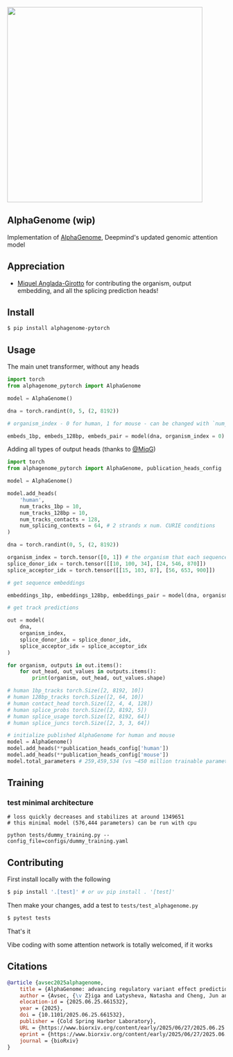 <img src="./extended-figure-1.png" width="450px"></img>

## AlphaGenome (wip)

Implementation of [AlphaGenome](https://deepmind.google/discover/blog/alphagenome-ai-for-better-understanding-the-genome/), Deepmind's updated genomic attention model


## Appreciation

- [Miquel Anglada-Girotto](https://github.com/MiqG) for contributing the organism, output embedding, and all the splicing prediction heads!

## Install

```bash
$ pip install alphagenome-pytorch
```

## Usage

The main unet transformer, without any heads

```python
import torch
from alphagenome_pytorch import AlphaGenome

model = AlphaGenome()

dna = torch.randint(0, 5, (2, 8192))

# organism_index - 0 for human, 1 for mouse - can be changed with `num_organisms` on `AlphaGenome`

embeds_1bp, embeds_128bp, embeds_pair = model(dna, organism_index = 0) # (2, 8192, 1536), (2, 64, 3072), (2, 4, 4, 128)
```

Adding all types of output heads (thanks to [@MiqG](https://github.com/MiqG))

```python
import torch
from alphagenome_pytorch import AlphaGenome, publication_heads_config

model = AlphaGenome()

model.add_heads(
    'human',
    num_tracks_1bp = 10,
    num_tracks_128bp = 10,
    num_tracks_contacts = 128,
    num_splicing_contexts = 64, # 2 strands x num. CURIE conditions
)

dna = torch.randint(0, 5, (2, 8192))

organism_index = torch.tensor([0, 1]) # the organism that each sequence belongs to
splice_donor_idx = torch.tensor([[10, 100, 34], [24, 546, 870]])
splice_acceptor_idx = torch.tensor([[15, 103, 87], [56, 653, 900]])

# get sequence embeddings

embeddings_1bp, embeddings_128bp, embeddings_pair = model(dna, organism_index, return_embeds = True) # (2, 8192, 1536), (2, 64, 3072), (2, 4, 4, 128)

# get track predictions

out = model(
    dna,
    organism_index,
    splice_donor_idx = splice_donor_idx,
    splice_acceptor_idx = splice_acceptor_idx
)

for organism, outputs in out.items():
    for out_head, out_values in outputs.items():
        print(organism, out_head, out_values.shape)

# human 1bp_tracks torch.Size([2, 8192, 10])
# human 128bp_tracks torch.Size([2, 64, 10])
# human contact_head torch.Size([2, 4, 4, 128])
# human splice_probs torch.Size([2, 8192, 5])
# human splice_usage torch.Size([2, 8192, 64])
# human splice_juncs torch.Size([2, 3, 3, 64])

# initialize published AlphaGenome for human and mouse
model = AlphaGenome()
model.add_heads(**publication_heads_config['human'])
model.add_heads(**publication_heads_config['mouse'])
model.total_parameters # 259,459,534 (vs ~450 million trainable parameters)
```

## Training

### test minimal architecture
```shell
# loss quickly decreases and stabilizes at around 1349651
# this minimal model (576,444 parameters) can be run with cpu

python tests/dummy_training.py --config_file=configs/dummy_training.yaml
```

## Contributing

First install locally with the following

```bash
$ pip install '.[test]' # or uv pip install . '[test]'
```

Then make your changes, add a test to `tests/test_alphagenome.py`

```bash
$ pytest tests
```

That's it

Vibe coding with some attention network is totally welcomed, if it works

## Citations

```bibtex
@article {avsec2025alphagenome,
	title = {AlphaGenome: advancing regulatory variant effect prediction with a unified DNA sequence model},
	author = {Avsec, {\v Z}iga and Latysheva, Natasha and Cheng, Jun and Novati, Guido and Taylor, Kyle R. and Ward, Tom and Bycroft, Clare and Nicolaisen, Lauren and Arvaniti, Eirini and Pan, Joshua and Thomas, Raina and Dutordoir, Vincent and Perino, Matteo and De, Soham and Karollus, Alexander and Gayoso, Adam and Sargeant, Toby and Mottram, Anne and Wong, Lai Hong and Drot{\'a}r, Pavol and Kosiorek, Adam and Senior, Andrew and Tanburn, Richard and Applebaum, Taylor and Basu, Souradeep and Hassabis, Demis and Kohli, Pushmeet},
	elocation-id = {2025.06.25.661532},
	year = {2025},
	doi = {10.1101/2025.06.25.661532},
	publisher = {Cold Spring Harbor Laboratory},
	URL = {https://www.biorxiv.org/content/early/2025/06/27/2025.06.25.661532},
	eprint = {https://www.biorxiv.org/content/early/2025/06/27/2025.06.25.661532.full.pdf},
	journal = {bioRxiv}
}
```
